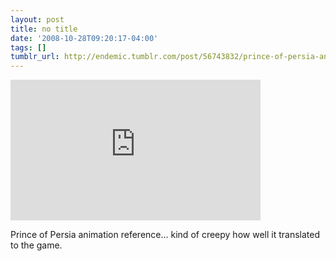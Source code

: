 ```yaml
---
layout: post
title: no title
date: '2008-10-28T09:20:17-04:00'
tags: []
tumblr_url: http://endemic.tumblr.com/post/56743832/prince-of-persia-animation-reference-kind-of
---
```

<iframe src="https://player.vimeo.com/video/1854745?title=0&amp;byline=0&amp;portrait=0" width="400" height="225" frameborder="0" title="Prince of Persia Animation Reference 1985" webkitallowfullscreen mozallowfullscreen allowfullscreen></iframe>  

Prince of Persia animation reference… kind of creepy how well it translated to the game.

